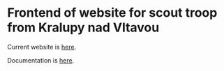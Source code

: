 # Frontend of website for scout troop from Kralupy nad Vltavou

Current website is [here](http://strelka.cz).

Documentation is [here](https://www.notion.so/README-5b762a631cc140db9d6d5cf98edfd499).
